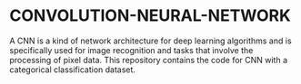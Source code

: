 # CONVOLUTION-NEURAL-NETWORK
A CNN is a kind of network architecture for deep learning algorithms and is specifically used for image recognition and tasks that involve the processing of pixel data. This repository contains the code for CNN with a categorical classification dataset.
